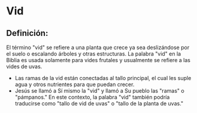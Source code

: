 # Vid

## Definición: 

El término "vid" se refiere a una planta que crece ya sea deslizándose por el suelo o escalando árboles y otras estructuras. La palabra "vid" en la Biblia es usada solamente para vides frutales y usualmente se refiere a las vides de uvas.

* Las ramas de la vid están conectadas al tallo principal, el cual les suple agua y otros nutrientes para que puedan crecer.
* Jesús se llamó a Sí mismo la "vid" y llamó a Su pueblo las "ramas" o "pámpanos."  En este contexto, la palabra "vid" también podría  traducirse como "tallo de vid de uvas" o "tallo de la planta de uvas."

